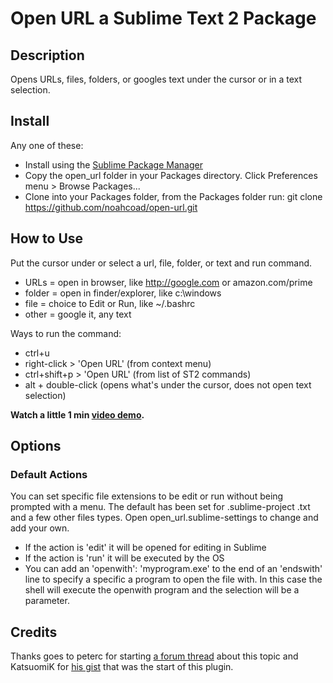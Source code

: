 # Open URL a Sublime Text 2 Package

## Description
Opens URLs, files, folders, or googles text under the cursor or in a text selection.

## Install
Any one of these:
* Install using the [Sublime Package Manager](http://wbond.net/sublime_packages/package_control)
* Copy the open_url folder in your Packages directory.  Click Preferences menu > Browse Packages...
* Clone into your Packages folder, from the Packages folder run: git clone https://github.com/noahcoad/open-url.git

## How to Use
Put the cursor under or select a url, file, folder, or text and run command.

* URLs   = open in browser, like http://google.com or amazon.com/prime
* folder = open in finder/explorer, like c:\windows
* file   = choice to Edit or Run, like ~/.bashrc
* other  = google it, any text

Ways to run the command:

* ctrl+u
* right-click > 'Open URL' (from context menu)
* ctrl+shift+p > 'Open URL' (from list of ST2 commands)
* alt + double-click (opens what's under the cursor, does not open text selection)

**Watch a little 1 min [video demo](http://www.screencast.com/t/AmuNuwqOfg).**

## Options
### Default Actions
You can set specific file extensions to be edit or run without being prompted with a menu.  The default has been set for .sublime-project .txt and a few other files types.  Open open_url.sublime-settings to change and add your own.

* If the action is 'edit' it will be opened for editing in Sublime
* If the action is 'run' it will be executed by the OS
* You can add an 'openwith': 'myprogram.exe' to the end of an 'endswith' line to specify a specific a program to open the file with.  In this case the shell will execute the openwith program and the selection will be a parameter.

## Credits
Thanks goes to peterc for starting [a forum thread](http://www.sublimetext.com/forum/viewtopic.php?f=2&t=4243) about this topic and KatsuomiK for [his gist](https://gist.github.com/3542836) that was the start of this plugin.
